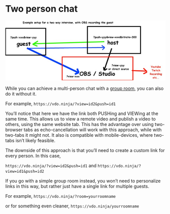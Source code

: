 # Two person chat

![](<../.gitbook/assets/image (21) (2).png>)

While you can achieve a multi-person chat with a [group room](rooms/), you can also do it without it.

For example, `https://vdo.ninja/?view=id2&push=id1`

You’ll notice that here we have the link both PUSHing and VIEWing at the same time. This allows us to view a remote video and publish a video to others, using the same website tab. This has the advantage over using two-browser tabs as echo-cancellation will work with this approach, while with two-tabs it might not. It also is compatible with mobile-devices, where two-tabs isn’t likely feasible.

The downside of this approach is that you’ll need to create a custom link for every person. In this case,

`https://vdo.ninja/?view=id2&push=id1` and `https://vdo.ninja/?view=id1&push=id2`

If you go with a simple group room instead, you won’t need to personalize links in this way, but rather just have a single link for multiple guests.

For example, `https://vdo.ninja/?room=yourroomname`

or for something even cleaner, `https://vdo.ninja/yourroomname`

